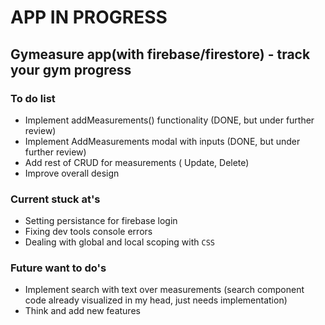 # APP IN PROGRESS

## Gymeasure app(with firebase/firestore) - track your gym progress

### To do list
- Implement addMeasurements() functionality (DONE, but under further review)
- Implement AddMeasurements modal with inputs (DONE, but under further review)
- Add rest of CRUD for measurements ( Update, Delete)
- Improve overall design

### Current stuck at's
- Setting persistance for firebase login
- Fixing dev tools console errors
- Dealing with global and local scoping with `CSS`

### Future want to do's
- Implement search with text over measurements (search component code already visualized in my head, just needs implementation)
- Think and add new features